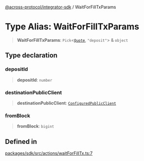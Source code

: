 [@across-protocol/integrator-sdk](../README.md) / WaitForFillTxParams

# Type Alias: WaitForFillTxParams

> **WaitForFillTxParams**: `Pick`\<[`Quote`](Quote.md), `"deposit"`\> & `object`

## Type declaration

### depositId

> **depositId**: `number`

### destinationPublicClient

> **destinationPublicClient**: [`ConfiguredPublicClient`](ConfiguredPublicClient.md)

### fromBlock

> **fromBlock**: `bigint`

## Defined in

[packages/sdk/src/actions/waitForFillTx.ts:7](https://github.com/across-protocol/toolkit/blob/fa61c35c7597804e093096de254dbc326f096003/packages/sdk/src/actions/waitForFillTx.ts#L7)

